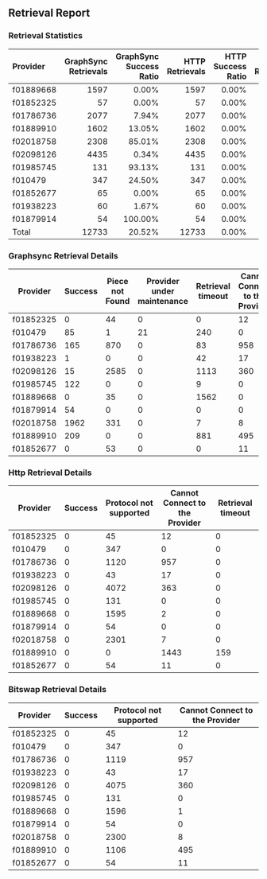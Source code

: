 ## Retrieval Report
### Retrieval Statistics
| Provider  | GraphSync Retrievals | GraphSync Success Ratio | HTTP Retrievals | HTTP Success Ratio | Bitswap Retrievals | Bitswap Success Ratio |
| :-------- | -------------------: | ----------------------: | --------------: | -----------------: | -----------------: | --------------------: |
| f01889668 |                 1597 |                   0.00% |            1597 |              0.00% |               1597 |                 0.00% |
| f01852325 |                   57 |                   0.00% |              57 |              0.00% |                 57 |                 0.00% |
| f01786736 |                 2077 |                   7.94% |            2077 |              0.00% |               2076 |                 0.00% |
| f01889910 |                 1602 |                  13.05% |            1602 |              0.00% |               1601 |                 0.00% |
| f02018758 |                 2308 |                  85.01% |            2308 |              0.00% |               2308 |                 0.00% |
| f02098126 |                 4435 |                   0.34% |            4435 |              0.00% |               4435 |                 0.00% |
| f01985745 |                  131 |                  93.13% |             131 |              0.00% |                131 |                 0.00% |
| f010479   |                  347 |                  24.50% |             347 |              0.00% |                347 |                 0.00% |
| f01852677 |                   65 |                   0.00% |              65 |              0.00% |                 65 |                 0.00% |
| f01938223 |                   60 |                   1.67% |              60 |              0.00% |                 60 |                 0.00% |
| f01879914 |                   54 |                 100.00% |              54 |              0.00% |                 54 |                 0.00% |
| Total     |                12733 |                  20.52% |           12733 |              0.00% |              12731 |                 0.00% |

### Graphsync Retrieval Details
| Provider  | Success | Piece not Found | Provider under maintenance | Retrieval timeout | Cannot Connect to the Provider | Unconfirmed block transfer | General retrieval failure | Retrieval rejected |
| --------- | ------- | --------------- | -------------------------- | ----------------- | ------------------------------ | -------------------------- | ------------------------- | ------------------ |
| f01852325 | 0       | 44              | 0                          | 0                 | 12                             | 0                          | 1                         | 0                  |
| f010479   | 85      | 1               | 21                         | 240               | 0                              | 0                          | 0                         | 0                  |
| f01786736 | 165     | 870             | 0                          | 83                | 958                            | 1                          | 0                         | 0                  |
| f01938223 | 1       | 0               | 0                          | 42                | 17                             | 0                          | 0                         | 0                  |
| f02098126 | 15      | 2585            | 0                          | 1113              | 360                            | 242                        | 120                       | 0                  |
| f01985745 | 122     | 0               | 0                          | 9                 | 0                              | 0                          | 0                         | 0                  |
| f01889668 | 0       | 35              | 0                          | 1562              | 0                              | 0                          | 0                         | 0                  |
| f01879914 | 54      | 0               | 0                          | 0                 | 0                              | 0                          | 0                         | 0                  |
| f02018758 | 1962    | 331             | 0                          | 7                 | 8                              | 0                          | 0                         | 0                  |
| f01889910 | 209     | 0               | 0                          | 881               | 495                            | 0                          | 0                         | 17                 |
| f01852677 | 0       | 53              | 0                          | 0                 | 11                             | 0                          | 1                         | 0                  |

### Http Retrieval Details
| Provider  | Success | Protocol not supported | Cannot Connect to the Provider | Retrieval timeout |
| --------- | ------- | ---------------------- | ------------------------------ | ----------------- |
| f01852325 | 0       | 45                     | 12                             | 0                 |
| f010479   | 0       | 347                    | 0                              | 0                 |
| f01786736 | 0       | 1120                   | 957                            | 0                 |
| f01938223 | 0       | 43                     | 17                             | 0                 |
| f02098126 | 0       | 4072                   | 363                            | 0                 |
| f01985745 | 0       | 131                    | 0                              | 0                 |
| f01889668 | 0       | 1595                   | 2                              | 0                 |
| f01879914 | 0       | 54                     | 0                              | 0                 |
| f02018758 | 0       | 2301                   | 7                              | 0                 |
| f01889910 | 0       | 0                      | 1443                           | 159               |
| f01852677 | 0       | 54                     | 11                             | 0                 |

### Bitswap Retrieval Details
| Provider  | Success | Protocol not supported | Cannot Connect to the Provider |
| --------- | ------- | ---------------------- | ------------------------------ |
| f01852325 | 0       | 45                     | 12                             |
| f010479   | 0       | 347                    | 0                              |
| f01786736 | 0       | 1119                   | 957                            |
| f01938223 | 0       | 43                     | 17                             |
| f02098126 | 0       | 4075                   | 360                            |
| f01985745 | 0       | 131                    | 0                              |
| f01889668 | 0       | 1596                   | 1                              |
| f01879914 | 0       | 54                     | 0                              |
| f02018758 | 0       | 2300                   | 8                              |
| f01889910 | 0       | 1106                   | 495                            |
| f01852677 | 0       | 54                     | 11                             |
